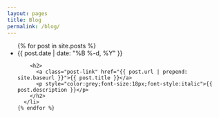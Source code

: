 ```yaml
---
layout: pages
title: Blog
permalink: /blog/
---
```


  
  <ul class="post-list">
    {% for post in site.posts %}
      <li>
        <span class="post-meta">{{ post.date | date: "%B %-d, %Y" }}</span>

        <h2>
          <a class="post-link" href="{{ post.url | prepend: site.baseurl }}">{{ post.title }}</a>
          <p style="color:grey;font-size:18px;font-style:italic">{{ post.description }}</p>
        </h2>
      </li>
    {% endfor %}
  </ul>

